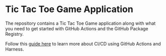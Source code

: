 # Tic Tac Toe Game Application

The repository contains a Tic Tac Toe Game application along with what you need to get started with GitHub Actions and the GitHub Package Registry. 

Follow this [guide here](https:/https://harness.io/2020/05/using-github-actions-with-harness/) to learn more about CI/CD using GitHub Actions and Harness.
